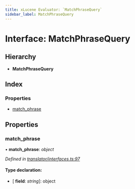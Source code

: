 ```yaml
---
title: xLucene Evaluator: `MatchPhraseQuery`
sidebar_label: MatchPhraseQuery
---
```


# Interface: MatchPhraseQuery

## Hierarchy

* **MatchPhraseQuery**

## Index

### Properties

* [match_phrase](matchphrasequery.md#match_phrase)

## Properties

###  match_phrase

• **match_phrase**: *object*

*Defined in [translator/interfaces.ts:97](https://github.com/terascope/teraslice/blob/d8feecc03/packages/xlucene-evaluator/src/translator/interfaces.ts#L97)*

#### Type declaration:

* \[ **field**: *string*\]: object
